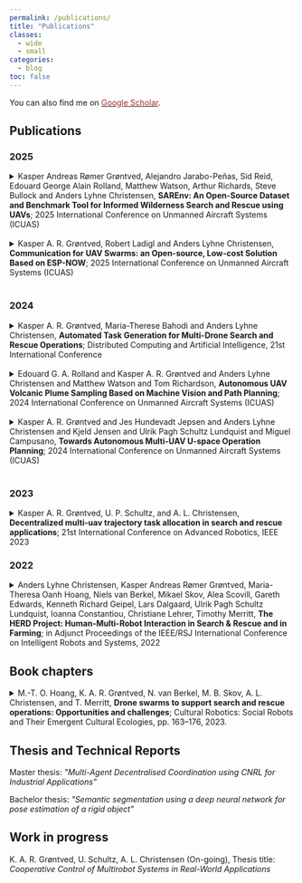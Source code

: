 ```yaml
---
permalink: /publications/
title: "Publications"
classes: 
  - wide
  - small
categories:
  - blog
toc: false
---
```


You can also find me on <a href="https://scholar.google.com/citations?user=NuJ_4VAAAAAJ&hl" target="_blank"><font color="brown">Google Scholar</font></a>.

## Publications

### 2025

<details>
    <summary>Kasper Andreas Rømer Grøntved, Alejandro Jarabo-Peñas, Sid Reid, Edouard George Alain Rolland, Matthew Watson, Arthur Richards, Steve Bullock and Anders Lyhne Christensen, <b>SAREnv: An Open-Source Dataset and Benchmark Tool for Informed Wilderness Search and Rescue using UAVs</b>; 2025 International Conference on Unmanned Aircraft Systems (ICUAS)
    </summary>
    <br>
    <b>Abstract:</b> Unmanned Aerial Vehicles~(UAVs) play an increasingly vital role in wilderness Search and Rescue~(SAR) operations by enhancing situational awareness and extending the capabilities of human teams. Yet, a lack of standardized benchmarks has impeded the systematic evaluation of single- and multi-agent path-planning algorithms. This paper introduces an open-source dataset and evaluation framework to address this gap. The framework comprises 60 geospatial scenarios across four distinct European environments, featuring high-resolution probability maps. We present a lost person probabilistic model derived from statistical models of lost person behavior. We provide a suite of tools for evaluating search paths against five baseline methods: Spiral, Concentric Circles, Pizza Zigzag, Greedy, and Random Exploration, using three quantitative metrics: Accumulated Probability of Detection, Time-Discounted Probability of Detection, and Lost Person Discovery Score. We provide an evaluation framework to facilitate the comparative analysis of single- and multi-agent path planning algorithms, supporting both the baseline methods presented and custom user-defined path generators. By providing a structured and extensible framework, this work establishes a foundation for the rigorous and reproducible assessment of UAV search strategies in complex wilderness environments.
</details>
<br>

<details>
    <summary>Kasper A. R. Grøntved, Robert Ladigl and Anders Lyhne Christensen, <b>Communication for UAV Swarms: an Open-source, Low-cost Solution Based on ESP-NOW</b>; 2025 International Conference on Unmanned Aircraft Systems (ICUAS)
    </summary>
    <br>
    <b>Abstract:</b> Multi-UAV systems typically require complex infrastructure to deploy in real-world scenarios, limiting their accessibility and scalability. In addition, current research often relies on custom solutions or proprietary hardware to facilitate inter-UAV communication. In this paper, we propose an open-source, low-cost, plug-and-play solution to enable decentralized UAV-to-UAV communication over 2.4GHz Wi-Fi using a connectionless protocol. Our approach simplifies the deployment of decentralized systems by allowing UAVs to easily exchange any type of binary data, seamlessly interfacing with ROS2. The solution uses an ad-hoc style network that allows UAVs to join or leave dynamically without requiring centralized governance or a priori configuration. We describe the architecture of the system, assess the network performance in an outdoor environment using UAVs, and evaluate the system's ability to share information as a swarm through hardware-in-the-loop (HITL) and experiments using UAVs. Our results show that the proposed system facilitates connectivity and is able to transmit mission-critical data for real-world UAV operations. HITL experiments show that a decentralized planning algorithm running on three simulated UAVs can effectively reach consensus on decentralized task allocation. We have made the code public and thus provide a viable solution for researchers seeking to implement decentralized UAV swarms using cost-effective commercial-off-the-shelf (COTS) hardware and minimal infrastructure.
</details>
<br>

### 2024

<details>
    <summary>Kasper A. R. Grøntved, Maria-Therese Bahodi and Anders Lyhne Christensen, <b> Automated Task Generation for Multi-Drone Search and Rescue Operations</b>; Distributed Computing and Artificial Intelligence, 21st International Conference
    </summary>
    <br>
    <b>Abstract:</b>Drones are currently an indispensable tool for emergency response teams performing wilderness Search And Rescue (SAR), as they can cover large and possibly inaccessible areas efficiently. It is, however, still unclear how a drone operator can effectively engage and control a system composed of multiple autonomous robots, especially in unstructured and outdoor environments. This paper reports on ongoing work in the project HERD --- Human-AI Collaboration: Engaging and Controlling Swarms of Robots and Drones [6], in which we focus on how to enable an operator to control multi-drone systems.We present a tool for generating tasks and plans for multiple drones in wilderness SAR scenarios. The central aspect of our approach is to improve the search quality by automatically generating tasks to ensure timely coverage of high-risk areas, such as ditches, lake/sea banks, and beneath tree lines, where distressed people are likely to be found.
</details>
<br>

<details>
    <summary>Edouard G. A. Rolland and Kasper A. R. Grøntved and Anders Lyhne Christensen and Matthew Watson and Tom Richardson, <b>Autonomous UAV Volcanic Plume Sampling Based on Machine Vision and Path Planning</b>; 2024 International Conference on Unmanned Aircraft Systems (ICUAS)
    </summary>
    <br>
    <b>Abstract: </b>Drones currently serve as a valuable tool for in-situ sampling of volcanic plumes, but they still involve manual piloting. In this paper, we enable autonomous dual plume sampling by using a machine vision model to detect eruptions. When an eruption is detected, a sampling trajectory is automatically generated to intercept the plume twice to collect comparative samples. The machine vision model is developed by training a YOLOv8 object detection model thanks to a database of 1505 images that feature labelled plumes. The obtained average precision value of the model's plume class, at 90.7%, is comparable to that of state-of-the-art models for wildfire smoke monitoring. The performance of this method is assessed using a software-in-the-loop simulation of the drone and a simulated plume model. Although the results confirm the efficacy of using a machine vision model for triggering an onboard path-planning algorithm, it also suggests the potential for a hybrid strategy that integrates visual servoing with our proposed path-planning approach.
</details>
<br>

<details>
    <summary>Kasper A. R. Grøntved and Jes Hundevadt Jepsen and Anders Lyhne Christensen and Kjeld Jensen and Ulrik Pagh Schultz Lundquist and Miguel Campusano, <b>Towards Autonomous Multi-UAV U-space Operation Planning</b>; 2024 International Conference on Unmanned Aircraft Systems (ICUAS)
    </summary>
    <br>
    <b>Abstract: </b>One of the main challenges in the real-world adoption of multi-Uncrewed Aerial Vehicle (UAV) systems lies in the specification of operations and the management of dynamic tasks in varied operational contexts. In this paper, we propose a multi-UAV planning architecture to reduce the level of specialized expertise necessary for handling multi-UAV systems. Furthermore, this work is the first step towards designing a multi-UAV planning architecture that integrates with the U-space services specified in EU regulatory 2021/664. We propose two declarative languages: (i) an Agent-Language for expressing mitigation and safety objectives for individual UAVs, and (ii) an Operation-Language to enable users to plan high-level multi-UAV operations based on the available resources. The languages enable automatic on-the-fly re-planning if any UAVs abort the mission unexpectedly. The initial result of the multi-UAV planning architecture is showcased in three simulated UAVs running as Software-In-The-Loop (SITL), to demonstrate its capabilities.
</details>
<br>

### 2023 
<details>
    <summary>Kasper A. R. Grøntved, U. P. Schultz, and A. L. Christensen, <b>Decentralized multi-uav trajectory task allocation in search and rescue applications</b>; 21st International Conference on Advanced Robotics, IEEE 2023</summary>
    <br>
    <b>Abstract:</b> Multi-UAV systems have significant potential to enhance search and rescue~(SAR) operations, since a search area can be covered faster than current approaches when multiple UAVs operate in parallel. While recent advancements within the field of multi-robot coverage planning have yielded promising results, current algorithms are predominately centralized. In this paper, we present a generalization of the well-known decentralized consensus-based bundle algorithm~(CBBA), that enables efficient task allocation in multi-UAV SAR operations. The generalized algorithm considers tasks as trajectories between two points where the traversal direction for each task is optimized in the task allocation process. We carry out a series of simulation-based experiments on benchmark problems and compare our results to a state-of-the-art centralized solution. We find that our novel decentralized approach yields times to completion similar to those achieved with a centralized coverage path planning approach, with only $1.9\%$ overhead cost. We furthermore find that our approach performs $6\%$ better than point allocations while scaling well with the number of UAVs involved in the search effort.
</details>

### 2022

<details>
    <summary>Anders Lyhne Christensen, Kasper Andreas Rømer Grøntved, Maria-Theresa Oanh Hoang, Niels van Berkel, Mikael Skov, Alea Scovill, Gareth Edwards, Kenneth Richard Geipel, Lars Dalgaard, Ulrik Pagh Schultz Lundquist, Ioanna Constantiou, Christiane Lehrer, Timothy Merritt, <b>The HERD Project: Human-Multi-Robot Interaction in Search & Rescue and in Farming</b>;   in Adjunct Proceedings of the IEEE/RSJ International Conference on Intelligent Robots and Systems, 2022</summary>
    <br>
    <b>Abstract:</b> Large-scale multi-robot systems have numerous potential real-world applications. It is, however, still unclear how a human operator can effectively engage and control a system composed of multiple autonomous robots, especially in unstructured and outdoor environments. This paper reports on ongoing work in the project HERD --- Human-AI Collaboration: Engaging and Controlling Swarms of Robots and Drones, in which we focus on two concrete use cases from industrial partners, namely farming and search \& rescue. One of the industrial partners, Agro Intelligence ApS, currently sells autonomous farming robots, while the other, Robotto ApS, develops autonomous drone-based monitoring solutions for emergency responders. Both partners aim to scale their technologies to multi-robot/multi-drone operations. In this paper, we present the two use cases, their differences and similarities, challenges and preliminary results.
</details>

## Book chapters

<details>
    <summary>M.-T. O. Hoang, K. A. R. Grøntved, N. van Berkel, M. B. Skov, A. L. Christensen, and T. Merritt, <b>Drone swarms to support search and rescue operations: Opportunities and challenges</b>; Cultural Robotics: Social Robots and Their Emergent Cultural Ecologies, pp. 163–176, 2023.</summary>
    <br>
    <b>Abstract:</b> Emergency services organizations are committed to the challenging task of saving people in distress and minimizing harm across a wide range of events, including accidents, natural disasters, and search and rescue. The teams responsible for these operations use advanced equipment to support their missions. Given the risks and the time pressure of these missions, however, adopting new technologies requires careful testing and preparation. Drones have become a valuable technology in recent years for emergency services teams employed to locate people across vast and difficult to traverse terrains. These unmanned aerial vehicles are faster and cheaper to deploy than traditional crewed aircraft. While an individual drone can be helpful to personnel by quickly offering a bird's eye view, future scenarios may allow multiple drones working together as a swarm to reduce the time required to locate a person. Given these potentially high payoffs, we explored the challenges and opportunities of drone swarms in search and rescue operations. We conducted interviews as well as initial user studies with relevant stakeholders  to understand the challenges and opportunities for drone swarms in the context of search and rescue. Through this, we gained insights to inform the development of prototypes for drone swarm control interfaces, including both technical and human interaction concerns. While drone swarms can likely benefit search and rescue operations, the significant shift from single drones to swarms may necessitate re-imagining how rescue missions are conducted. We distill our findings into five key research challenges: visualization, situational awareness, technical issues, team culture, and public perception. We discuss initial steps to investigate these further.

</details>

## Thesis and Technical Reports

Master thesis: *"Multi-Agent Decentralised Coordination using CNRL for Industrial Applications"*

Bachelor thesis: *"Semantic segmentation using a deep neural network for pose estimation of a rigid object"*

## Work in progress

K. A. R. Grøntved, U. Schultz, A. L. Christensen (On-going), Thesis title: *Cooperative Control of Multirobot Systems in Real-World Applications*
